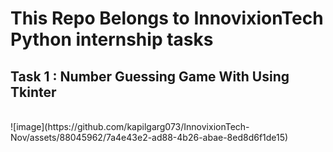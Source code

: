 # This Repo Belongs to InnovixionTech Python internship tasks
<h2> Task 1 : Number Guessing Game With Using Tkinter </h2> </br>
![image](https://github.com/kapilgarg073/InnovixionTech-Nov/assets/88045962/7a4e43e2-ad88-4b26-abae-8ed8d6f1de15) </br>



